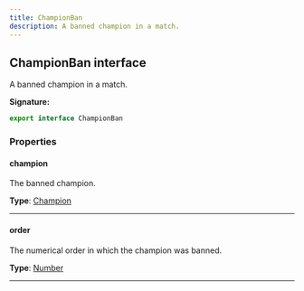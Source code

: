 ```yaml
---
title: ChampionBan
description: A banned champion in a match.
---
```


## ChampionBan interface

A banned champion in a match.

**Signature:**

```ts
export interface ChampionBan 
```

### Properties

#### champion

The banned champion.



**Type**: [Champion](/api/classes/champion)

---

#### order

The numerical order in which the champion was banned.



**Type**: [Number](https://developer.mozilla.org/en-US/docs/Web/JavaScript/Reference/Global_Objects/Number)

---

